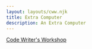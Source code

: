 ```yaml
---
layout: layouts/cww.njk
title: Extra Computer
description: An Extra Computer
---
```


[Code Writer's Workshop](/cww)